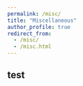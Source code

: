 ```yaml
---
permalink: /misc/
title: "Miscellaneous"
author_profile: true
redirect_from: 
  - /misc/
  - /misc.html
---
```


## test